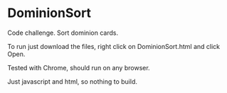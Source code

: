 # DominionSort
Code challenge. Sort dominion cards.

To run just download the files, right click on DominionSort.html and click Open. 

Tested with Chrome, should run on any browser.

Just javascript and html, so nothing to build.